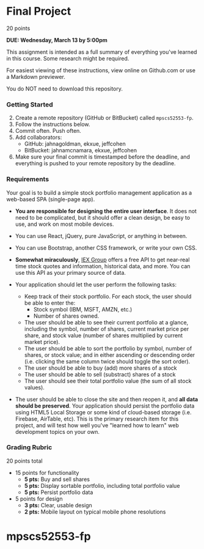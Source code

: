 # Final Project

20 points

**DUE: Wednesday, March 13 by 5:00pm**

This assignment is intended as a full summary of everything you've
learned in this course.  Some research might be required.

For easiest viewing of these instructions, view online on Github.com or use a Markdown previewer.

You do NOT need to download this repository.

### Getting Started

2. Create a remote repository (GitHub or BitBucket) called `mpscs52553-fp`.
2. Follow the instructions below.
3. Commit often.  Push often.
4. Add collaborators:
    * GitHub: jahnagoldman, ekxue, jeffcohen
    * BitBucket: jahnamcnamara, ekxue, jeffcohen
5. Make sure your final commit is timestamped before the deadline, and everything is pushed to your remote repository by the deadline.


### Requirements

Your goal is to build a simple stock portfolio management application
as a web-based SPA (single-page app).

* **You are responsible for designing the entire user interface**. It does
  not need to be complicated, but it should offer a clean design,
  be easy to use, and work on most mobile devices.

* You can use React, jQuery, pure JavaScript, or anything in between.

* You can use Bootstrap, another CSS framework, or write your own CSS.

* **Somewhat miraculously**, [IEX Group](https://iextrading.com/developer/) offers
  a free API to get near-real time stock quotes and information, historical
  data, and more.  You can use this API as your primary source of data.

* Your application should let the user perform the following tasks:
  * Keep track of their stock portfolio.  For each stock, the user should
    be able to enter the:
    * Stock symbol (IBM, MSFT, AMZN, etc.)
    * Number of shares owned.
  * The user should be able to see their current portfolio at a glance,
    including the symbol, number of shares, current market price per share,
    and stock value (number of shares multiplied by current market price).
  * The user should be able to sort the portfolio by symbol, number of shares,
    or stock value; and in either ascending or descending order (i.e.
    clicking the same column twice should toggle the sort order).
  * The user should be able to buy (add) more shares of a stock
  * The user should be able to sell (substract) shares of a stock
  * The user should see their total portfolio value (the sum of all stock values).

* The user should be able to close the site and then reopen it,
  and **all data should be preserved**. Your application should persist the
  portfolio data using HTML5 Local Storage or
  some kind of cloud-based storage (i.e. Firebase, AirTable, etc).
  This is the primary research item for this project, and will test
  how well you've "learned how to learn" web development topics on your
  own.

### Grading Rubric

20 points total

* 15 points for functionality
  * **5 pts:** Buy and sell shares
  * **5 pts:** Display sortable portfolio, including total portfolio value
  * **5 pts:** Persist portfolio data
* 5 points for design
  * **3 pts:** Clear, usable design
  * **2 pts:** Mobile layout on typical mobile phone resolutions
# mpscs52553-fp
